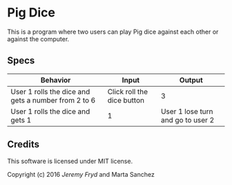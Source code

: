 # Pig Dice

This is a program where two users can play Pig dice against each other or against the computer.

## Specs

| Behavior | Input | Output |
|---|---|---|
|User 1 rolls the dice and gets a number from 2 to 6 | Click roll the dice button | 3 |
|User 1 rolls the dice and gets 1 | 1 | User 1 lose turn and go to user 2 |

## Credits

This software is licensed under MIT license.

Copyright (c) 2016 *Jeremy Fryd* and Marta Sanchez
